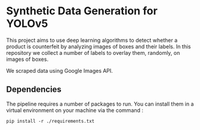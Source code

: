 # Synthetic Data Generation for YOLOv5

This project aims to use deep learning algorithms to detect whether a product is counterfeit by analyzing images of boxes and their labels. In this repository we collect a number of labels to overlay them, randomly, on images of boxes. 

We scraped data using Google Images API.


## Dependencies
The pipeline requires a number of packages to run. You can install them in a virtual environment on your machine via the command :
```shell
pip install -r ./requirements.txt
```